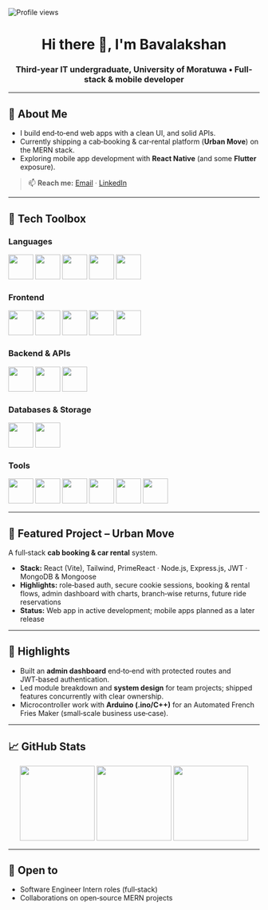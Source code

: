 ![Profile views](https://komarev.com/ghpvc/?username=Lakshan1806&label=Profile%20views&color=0e75b6&style=flat)

<div align="center">
<h1 align="center">Hi there 👋, I'm Bavalakshan</h1>
<h3 align="center">Third-year IT undergraduate, University of Moratuwa • Full-stack & mobile developer</h3>
</div>

---

## 🧭 About Me

* I build end‑to‑end web apps with a clean UI, and solid APIs.
* Currently shipping a cab‑booking & car‑rental platform (**Urban Move**) on the MERN stack.
* Exploring mobile app development with **React Native** (and some **Flutter** exposure).

> 📫 **Reach me:** [Email](mailto:lakshanuthayan@icloud.com) · [LinkedIn](https://www.linkedin.com/in/bavalakshanuthayakumar)

---

## 🧰 Tech Toolbox

### Languages

<p>
  <img height="50" width="50" src="https://img.icons8.com/?size=100&id=Xf1sHBmY73hA&format=png&color=000000" />
  <img height="50" width="50" src="https://img.icons8.com/?size=100&id=YX2eDFImIaWh&format=png&color=000000" />
  <img height="50" width="50" src="https://img.icons8.com/?size=100&id=13679&format=png&color=000000" />
  <img height="50" width="50" src="https://img.icons8.com/?size=100&id=40670&format=png&color=000000" />
  <img height="50" width="50" src="https://img.icons8.com/?size=100&id=40669&format=png&color=000000" />
</p>

### Frontend

<p>
  <img height="50" width="50" src="https://img.icons8.com/?size=100&id=asWSSTBrDlTW&format=png&color=000000" />
  <img height="50" width="50" src="https://img.icons8.com/?size=100&id=dJjTWMogzFzg&format=png&color=000000" />
  <img height="50" width="50" src="https://img.icons8.com/?size=100&id=CIAZz2CYc6Kc&format=png&color=000000" />
  <img height="50" width="50" src="https://img.icons8.com/?size=100&id=4d9YPiN04osD&format=png&color=000000" />
  <img height="50" width="50" src="https://img.icons8.com/?size=100&id=owWiEaAJmGKK&format=png&color=000000" />
</p>

### Backend & APIs

<p>
  <img height="50" width="50" src="https://img.icons8.com/?size=100&id=bqGAqsgNQpmx&format=png&color=000000" />
  <img height="50" width="50" src="https://img.icons8.com/?size=100&id=WNoJgbzDr3i2&format=png&color=000000" />
  <img height="50" width="50" src="https://img.icons8.com/?size=100&id=QRYk2DcqCT2w&format=png&color=000000" />
</p>

### Databases & Storage

<p>
 <img height="50" width="50" src="https://img.icons8.com/?size=100&id=8rKdRqZFLurS&format=png&color=000000" />
 <img height="50" width="50" src="https://img.icons8.com/?size=100&id=9nLaR5KFGjN0&format=png&color=000000" />
</p>

### Tools

<p>
  <img height="50" width="50" src="https://img.icons8.com/?size=100&id=9OGIyU8hrxW5&format=png&color=000000" />
  <img height="50" width="50" src="https://img.icons8.com/?size=100&id=20906&format=png&color=000000" />
  <img height="50" width="50" src="https://img.icons8.com/?size=100&id=EPbEfEa7o8CB&format=png&color=000000" />
  <img height="50" width="50" src="https://img.icons8.com/?size=100&id=cdYUlRaag9G9&format=png&color=000000" />
  <img height="50" width="50" src="https://img.icons8.com/?size=100&id=zfHRZ6i1Wg0U&format=png&color=000000" />
  <img height="50" width="50" src="https://img.icons8.com/?size=100&id=13444&format=png&color=000000" />
</p>

---

## 🚖 Featured Project – Urban Move

A full‑stack **cab booking & car rental** system.

* **Stack:** React (Vite), Tailwind, PrimeReact · Node.js, Express.js, JWT · MongoDB & Mongoose
* **Highlights:** role‑based auth, secure cookie sessions, booking & rental flows, admin dashboard with charts, branch‑wise returns, future ride reservations
* **Status:** Web app in active development; mobile apps planned as a later release

---

## 📌 Highlights

* Built an **admin dashboard** end‑to‑end with protected routes and JWT‑based authentication.
* Led module breakdown and **system design** for team projects; shipped features concurrently with clear ownership.
* Microcontroller work with **Arduino (.ino/C++)** for an Automated French Fries Maker (small‑scale business use‑case).

---

## 📈 GitHub Stats

<div align="center">
  <img src="https://github-readme-stats.vercel.app/api?username=Lakshan1806&show_icons=true" height="150"/>
  <img src="https://github-readme-streak-stats.herokuapp.com/?user=Lakshan1806" height="150"/>
  <img src="https://github-readme-stats.vercel.app/api/top-langs/?username=Lakshan1806&layout=compact" height="150"/>
</div>

---

## 🤝 Open to

* Software Engineer Intern roles (full‑stack)
* Collaborations on open‑source MERN projects

